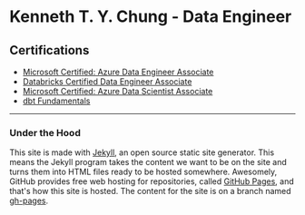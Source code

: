 # Kenneth T. Y. Chung - Data Engineer 

## Certifications

- [Microsoft Certified: Azure Data Engineer Associate](https://learn.microsoft.com/en-us/users/tinyuetchung/credentials/b7951cf08bfe19e2)
- [Databricks Certified Data Engineer Associate](https://credentials.databricks.com/123b127a-7f20-43ef-a6fb-343b63b66364)
- [Microsoft Certified: Azure Data Scientist Associate](https://learn.microsoft.com/en-us/users/tinyuetchung/credentials/4de0380e29e35b8c)
- [dbt Fundamentals](https://credentials.getdbt.com/5cdefa5e-94df-4761-8019-9b5bf4bacd15#acc.fOYQKS0u)
---

### Under the Hood

This site is made with [Jekyll](https://jekyllrb.com), an open source static site generator. This means the Jekyll program takes the content we want to be on the site and turns them into HTML files ready to be hosted somewhere. Awesomely, GitHub provides free web hosting for repositories, called [GitHub Pages](https://pages.github.com/), and that's how this site is hosted. The content for the site is on a branch named [gh-pages](https://github.com/github/government.github.com/tree/gh-pages).

